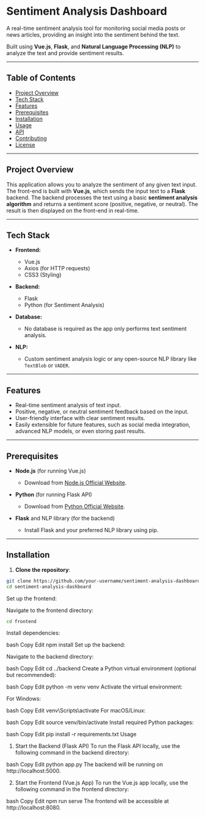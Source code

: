 # Sentiment Analysis Dashboard

A real-time sentiment analysis tool for monitoring social media posts or news articles, providing an insight into the sentiment behind the text.

Built using **Vue.js**, **Flask**, and **Natural Language Processing (NLP)** to analyze the text and provide sentiment results.

---

## Table of Contents

- [Project Overview](#project-overview)
- [Tech Stack](#tech-stack)
- [Features](#features)
- [Prerequisites](#prerequisites)
- [Installation](#installation)
- [Usage](#usage)
- [API](#api)
- [Contributing](#contributing)
- [License](#license)

---

## Project Overview

This application allows you to analyze the sentiment of any given text input. The front-end is built with **Vue.js**, which sends the input text to a **Flask** backend. The backend processes the text using a basic **sentiment analysis algorithm** and returns a sentiment score (positive, negative, or neutral). The result is then displayed on the front-end in real-time.

---

## Tech Stack

- **Frontend:** 
  - Vue.js
  - Axios (for HTTP requests)
  - CSS3 (Styling)
  
- **Backend:** 
  - Flask
  - Python (for Sentiment Analysis)

- **Database:**
  - No database is required as the app only performs text sentiment analysis.

- **NLP:**
  - Custom sentiment analysis logic or any open-source NLP library like `TextBlob` or `VADER`.

---

## Features

- Real-time sentiment analysis of text input.
- Positive, negative, or neutral sentiment feedback based on the input.
- User-friendly interface with clear sentiment results.
- Easily extensible for future features, such as social media integration, advanced NLP models, or even storing past results.

---

## Prerequisites

- **Node.js** (for running Vue.js)
  - Download from [Node.js Official Website](https://nodejs.org/).
  
- **Python** (for running Flask API)
  - Download from [Python Official Website](https://www.python.org/).

- **Flask** and NLP library (for the backend)
  - Install Flask and your preferred NLP library using pip.

---

## Installation

1. **Clone the repository**:

```bash
git clone https://github.com/your-username/sentiment-analysis-dashboard.git
cd sentiment-analysis-dashboard
```


Set up the frontend: 

Navigate to the frontend directory:

```bash
cd frontend
```
Install dependencies:

bash
Copy
Edit
npm install
Set up the backend:

Navigate to the backend directory:

bash
Copy
Edit
cd ../backend
Create a Python virtual environment (optional but recommended):

bash
Copy
Edit
python -m venv venv
Activate the virtual environment:

For Windows:

bash
Copy
Edit
venv\Scripts\activate
For macOS/Linux:

bash
Copy
Edit
source venv/bin/activate
Install required Python packages:

bash
Copy
Edit
pip install -r requirements.txt
Usage
1. Start the Backend (Flask API)
To run the Flask API locally, use the following command in the backend directory:

bash
Copy
Edit
python app.py
The backend will be running on http://localhost:5000.

2. Start the Frontend (Vue.js App)
To run the Vue.js app locally, use the following command in the frontend directory:

bash
Copy
Edit
npm run serve
The frontend will be accessible at http://localhost:8080.
